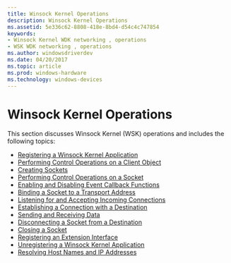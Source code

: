 ```yaml
---
title: Winsock Kernel Operations
description: Winsock Kernel Operations
ms.assetid: 5e336c62-8808-418e-8bd4-d54c4c747854
keywords:
- Winsock Kernel WDK networking , operations
- WSK WDK networking , operations
ms.author: windowsdriverdev
ms.date: 04/20/2017
ms.topic: article
ms.prod: windows-hardware
ms.technology: windows-devices
---
```


# Winsock Kernel Operations


This section discusses Winsock Kernel (WSK) operations and includes the following topics:

-   [Registering a Winsock Kernel Application](registering-a-winsock-kernel-application.md)
-   [Performing Control Operations on a Client Object](performing-control-operations-on-a-client-object.md)
-   [Creating Sockets](creating-sockets.md)
-   [Performing Control Operations on a Socket](performing-control-operations-on-a-socket.md)
-   [Enabling and Disabling Event Callback Functions](enabling-and-disabling-event-callback-functions.md)
-   [Binding a Socket to a Transport Address](binding-a-socket-to-a-transport-address.md)
-   [Listening for and Accepting Incoming Connections](listening-for-and-accepting-incoming-connections.md)
-   [Establishing a Connection with a Destination](establishing-a-connection-with-a-destination.md)
-   [Sending and Receiving Data](sending-and-receiving-data.md)
-   [Disconnecting a Socket from a Destination](disconnecting-a-socket-from-a-destination.md)
-   [Closing a Socket](closing-a-socket.md)
-   [Registering an Extension Interface](registering-an-extension-interface.md)
-   [Unregistering a Winsock Kernel Application](unregistering-a-winsock-kernel-application.md)
-   [Resolving Host Names and IP Addresses](resolving-host-names-and-ip-addresses.md)

 

 





